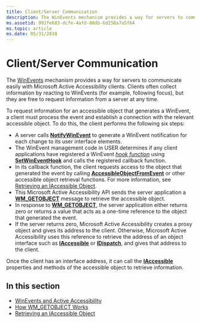 ```yaml
---
title: Client/Server Communication
description: The WinEvents mechanism provides a way for servers to communicate easily with Microsoft Active Accessibility clients.
ms.assetid: 992fe603-dcfe-4afd-88db-6d258a7a5f64
ms.topic: article
ms.date: 05/31/2018
---
```


# Client/Server Communication

The [WinEvents](winevents-overview.md) mechanism provides a way for servers to communicate easily with Microsoft Active Accessibility clients. Clients often collect information by reacting to WinEvents (for example, following focus), but they are free to request information from a server at any time.

To request information for an accessible object that generates a WinEvent, a client must process the event and establish a connection with the relevant accessible object. To do this, the client performs the following six steps:

-   A server calls [**NotifyWinEvent**](/windows/desktop/api/Winuser/nf-winuser-notifywinevent) to generate a WinEvent notification for each change to its user interface elements.
-   The WinEvent management code in USER determines if any client applications have registered a WinEvent [*hook function*](/windows/desktop/api/Winuser/nc-winuser-wineventproc) using [**SetWinEventHook**](/windows/desktop/api/Winuser/nf-winuser-setwineventhook) and calls the registered callback function.
-   In its callback function, the client requests access to the object that generated the event by calling [**AccessibleObjectFromEvent**](/windows/desktop/api/Oleacc/nf-oleacc-accessibleobjectfromevent) or other accessible object retrieval functions. For more information, see [Retrieving an IAccessible Object](retrieving-an-iaccessible-object.md).
-   This Microsoft Active Accessibility API sends the server application a [**WM\_GETOBJECT**](wm-getobject.md) message to retrieve the accessible object.
-   In response to [**WM\_GETOBJECT**](wm-getobject.md), the server application either returns zero or returns a value that acts as a one-time reference to the object that generated the event.
-   If the server returns zero, Microsoft Active Accessibility creates a proxy object and gives its address to the client. Otherwise, Microsoft Active Accessibility uses this reference to retrieve the address of an object interface such as [**IAccessible**](/windows/desktop/api/oleacc/nn-oleacc-iaccessible) or [**IDispatch**](idispatch-interface.md), and gives that address to the client.

Once the client has an interface address, it can call the [**IAccessible**](/windows/desktop/api/oleacc/nn-oleacc-iaccessible) properties and methods of the accessible object to retrieve information.

## In this section

-   [WinEvents and Active Accessibility](winevents-overview.md)
-   [How WM\_GETOBJECT Works](how-wm-getobject-works.md)
-   [Retrieving an IAccessible Object](retrieving-an-iaccessible-object.md)

 

 




